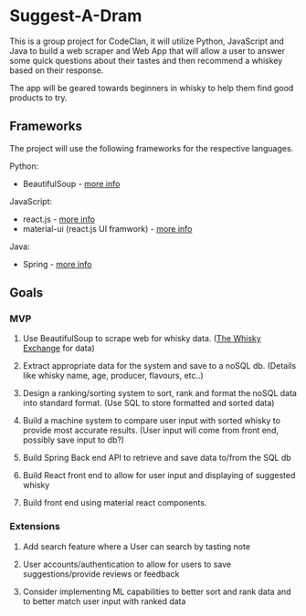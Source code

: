 # Suggest-A-Dram

This is a group project for CodeClan, it will utilize Python, JavaScript and Java to build a web scraper and Web App that will allow a user to answer some quick questions about their tastes and then recommend a whiskey based on their response.

The app will be geared towards beginners in whisky to help them find good products to try. 

## Frameworks

The project will use the following frameworks for the respective languages.

Python:
- BeautifulSoup - [more info](https://www.crummy.com/software/BeautifulSoup/ "BeautifulSoup")

JavaScript:
- react.js - [more info](https://reactjs.org "react.js")
- material-ui (react.js UI framwork) - [more info](https://material-ui.com "Material UI")

Java:
- Spring - [more info](https://spring.io/ "Spring")

## Goals

### MVP

1. Use BeautifulSoup to scrape web for whisky data. ([The Whisky Exchange](https://thewhiskyexchange.com) for data)

2. Extract appropriate data for the system and save to a noSQL db. (Details like whisky name, age, producer, flavours, etc..)

3. Design a ranking/sorting system to sort, rank and format the noSQL data into standard format. (Use SQL to store formatted and sorted data)

4. Build a machine system to compare user input with sorted whisky to provide most accurate results. (User input will come from front end, possibly save input to db?)

5. Build Spring Back end API to retrieve and save data to/from the SQL db

6. Build React front end to allow for user input and displaying of suggested whisky

7. Build front end using material react components.

### Extensions

1. Add search feature where a User can search by tasting note

2. User accounts/authentication to allow for users to save suggestions/provide reviews or feedback

3. Consider implementing ML capabilities to better sort and rank data and to better match user input with ranked data
